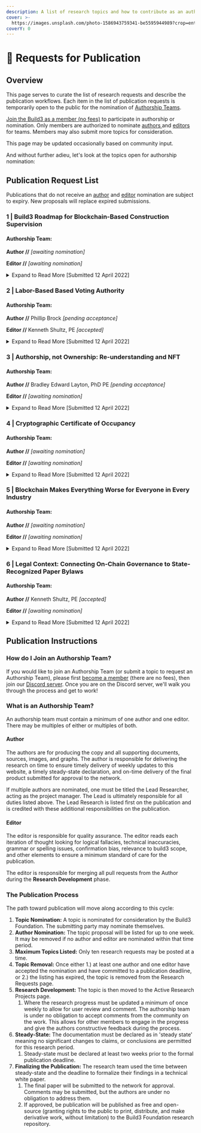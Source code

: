```yaml
---
description: A list of research topics and how to contribute as an author or editor.
cover: >-
  https://images.unsplash.com/photo-1586943759341-be5595944989?crop=entropy&cs=srgb&fm=jpg&ixid=MnwxOTcwMjR8MHwxfHNlYXJjaHwyfHxhdXRob3J8ZW58MHx8fHwxNjQ5NzYzMzE5&ixlib=rb-1.2.1&q=85
coverY: 0
---
```


# 📢 Requests for Publication

## Overview

This page serves to curate the list of research requests and describe the publication workflows. Each item in the list of publication requests is temporarily open to the public for the nomination of [Authorship Teams](./#what-is-an-authorship-team).&#x20;

[Join the Build3 as a member (no fees)](./#how-to-contribute-to-research) to participate in authorship or nomination. Only members are authorized to nominate [authors ](./#author)and [editors ](./#editor)for teams. Members may also submit more topics for consideration.&#x20;

This page may be updated occasionally based on community input.

And without further adieu, let's look at the topics open for authorship nomination:

## Publication Request List

Publications that do not receive an [author](./#author) and [editor](./#editor) nomination are subject to expiry. New proposals will replace expired submissions.

### 1 | Build3 Roadmap for Blockchain-Based Construction Supervision

#### Authorship Team:

**Author //** _\[awaiting nomination]_

**Editor //** _\[awaiting nomination]_

<details>

<summary>Expand to Read More [Submitted 12 April 2022]</summary>

### Abstract

This publication will discuss the roadmap for implementing a public utility supervision blockchain. This research would discover the complete road map logically from easiest to most difficult to implement. An example features road map may look like this (or some variation):

1. **Professional Licensure Authorship:** Cryptographic Signatures representing Architectural and Engineering Seals. This functions as the start of the identity network (proof of licensee).
2. **Construction Submittals:** Cryptographically signed by the issuer and signed by the reviewer(s)
3. **Permitting:** Permits signed on-chain by the submitting parties and signed by the approving authority having jurisdiction.
   1. Note: topic also may include thoughts about the International Building Code, Chapter 1, or other written codes that address permitting requirements. Nothing technically changes about permit applications and approval other than adding the blockchain's underlying storage and authorship mechanism.
4. **Inspections:** Similar to permitting, but for proof of the inspection authority.
5. **Operations and Maintenance:**  This concept is starting to look much longer into the future but is worth thought and documentation. Is O\&M a standalone network interoperable through a Polkadot (or Polkadot-like) parachain? How does O\&M tie to the original record of construction supervision, permitting, and occupancy approval?
6. **Property Identity:** The contributions from the build3 network related to proof of supervision would be identity markers about a specific property. Each renovation from start to end of a building would contain evidence of the supervision process that helped to secure the safety of the building itself.
   1. This newly found record of building history may tie into COBie reports and digital twin applications.&#x20;
   2. The incremental move into this phase of adoption would introduce conversations about insurance and lending, two major parties in the industry which rely heavily on underwriting risk.
7. **GIS Maps:** Proof of supervision of land survey work tied directly to the public GIS map systems. This use case is quite an abstraction from our original use case of professional supervision. GIS Maps is included as an example to help stretch out as far as we can reach for our purpose of identifying code compliance at the start of a building lifecycle and how that can extend throughout until the end of life. The objective is to postulate the demolition of an ideally chain-documented building. The land remains, but the evidence of the building is gone or nearly gone; however, the blockchain persists as a historical artifact.

### Related Research

* [Adoption of Blockchain Technology through Digital Twins in the Construction Industry 4.0: A PESTELS Approach](https://www.mdpi.com/2075-5309/11/12/670/pdf)
* [Blockchain Technology: Implications and Opportunities For Professional Engineers](https://www.nspe.org/sites/default/files/resources/pdfs/NSPE-Whitepaper-Blockchain-Technology-2016-final.pdf)
  * This NSPE paper points out the connection between a blockchain and risk calculus, specifically how that relates to insurance.

</details>

### 2 | Labor-Based Based Voting Authority

#### Authorship Team:

**Author //** Phillip Brock _\[pending acceptance]_

**Editor //** Kenneth Shultz, PE _\[accepted]_

<details>

<summary>Expand to Read More [Submitted 12 April 2022]</summary>

### **Abstract**

Blockchain enthusiasts usually tout the benefits of decentralization. Unfortunately, many of the features baked into the technology ultimately lead to a re-centralization in myriad ways. A small [central group of miner farms](https://www.sunbirddcim.com/infographic/largest-bitcoin-mining-farms-world) generally controls all rewards on the bitcoin network. When it comes to voting mechanisms, most involve the spending of coins, which makes voter authority directly proportional to their access to funds.&#x20;

A proposed solution to this problem involves removing or reducing the possibility of exponential relationships from voting power. Non-transferrable voting tokens are issues based on a user's contribution to the network. You earn voting tokens as you review, submit, or otherwise interact with the system. These tokens are non-transferrable, would be burned when used for voting, and may expire after some time. This paper will explore these ideas and propose technical standards for developers to implement as a pallet on the chain. This voting token introduces a new token that is not nonfungible (NFT) nor technically wholly fungible.

[Click here to view this project's documentation progress](labor-based-voting-authority.md)





</details>

### 3 | Authorship, not Ownership: Re-understanding and NFT&#x20;

#### Authorship Team:

**Author //** Bradley Edward Layton, PhD PE _\[pending acceptance]_

**Editor //** _\[awaiting nomination]_

<details>

<summary>Expand to Read More [Submitted 12 April 2022]</summary>

### **Abstract**

A common problem articulated for NFTs is that they do nothing to assure ownership. Anyone can claim any digital asset and mint it as an NFT. This research aims to demonstrate the wholly overlooked use for an NFT: authorship.&#x20;

#### Example: Shop Drawing Submittal Review

Equipment manufacturers typically author these drawings. If necessary, the trade contractor then marks up the submittal to prepare the document for review. The licensed designer of record then authors their judgment against the submission and sends it back as either approved or denied (resubmission required). At no point in this chain was ownership relevant to the reason for this communication chain.

That process exists to verify compliance with the construction documents. Compliance with construction documents represents compliance with the highly regulated architectural and engineering design process. The highly regulated design process is in place to ensure compliance with the code, and the code's fundamental purpose is to protect public safety and welfare.&#x20;

Ownership of these documents is entirely irrelevant within this context. Nothing is more important than proof of authorship and compliance with previously authored construction records.

And so we ask ourselves, what is the name for proof of authorship on a blockchain? These authorship proofs belong to a contract. They are nonfungible in that no two authorship proofs can be considered equal. Unlike artwork or music, an authorship-based supervision compliance supply chain is strictly _nontransferrable._ The signed documents bind to the construction contract immutably, and the construction contract binds in perpetuity to the property.

</details>

### 4 | Cryptographic Certificate of Occupancy

#### Authorship Team:

**Author //** _\[awaiting nomination]_

**Editor //** _\[awaiting nomination]_

<details>

<summary>Expand to Read More [Submitted 12 April 2022]</summary>

### **Abstract**

With architectural and engineering seals, Construction Administration, permit review and approval, and inspections authorship proofs resolved, it isn't a stretch of the mind to consider the Certificate of Occupancy itself as fundamental to the blockchain. The building design and construction cycle would be tied together with minimal disruption to existing workflows, directly to the Occupancy Certificate.

This new cryptographic token will tie to the building identity and introduce new features for a certificate of occupancy that could never have previously existed. This topic encourages the authors' imagination to explore those new features and document them as formal technical specifications.

</details>

### 5 | Blockchain Makes Everything Worse for Everyone in Every Industry

#### Authorship Team:

**Author //** _\[awaiting nomination]_

**Editor //** _\[awaiting nomination]_

<details>

<summary>Expand to Read More [Submitted 12 April 2022]</summary>

### **Abstract**

This research aims to dig deeply into those advocating strongly against blockchain technology and web3 in general for ethical, economic, social, or other notable concerns. Relentlessly exploring dissenting opinions is vital to the rigor of the research and will shake loose existential threats overlooked due to confirmation bias. With those threats identified, Build3 can work to resolve or mitigate them within the protocol.

### Related Research

* [**Line Goes Up**](https://www.youtube.com/watch?v=YQ\_xWvX1n9g) - A two-hour documentary by Dan Olson with the general claim that blockchain technology is unnecessary financialization of everything that empowers capital holders fixes nothing, encourages fraud, and generally makes everything in the existing broken system much worse.
* [**The Third Web**](https://tante.cc/2021/12/17/the-third-web/) **** - A well-articulated summary discussing negative freedom, censorship, code-is-law problems, "transactionalism", and ownership. It discusses primary issues, including scaling, The Oracle Problem, ownership fallacies, climate destruction, pyramid scheme / bigger fool, and the general claim that VCs will fundamentally re-centralize the decentralized system.
  * From the website, "Web3 is a web of ownership. Every object is owned by someone, every object can be traded to someone else."&#x20;
  * _The above claim is not necessarily valid. Build3 is about authorship, no ownership. This distinction is the fundamental difference between the criticisms (generally focused on flaws inherent to fintech and so claims typically reside in the claim that blockchain is the_ financialization _of all things). The distinction is vital: Build3 is concerned with authorship for construction supervision authority._
* __[_**Web3 is Going Great**_ ](https://web3isgoinggreat.com)_- A curated timeline of fraud and scams in blockchain to emphasize the problem with scams and fraud._

</details>

### 6 | Legal Context: Connecting On-Chain Governance to State-Recognized Paper Bylaws

#### Authorship Team:

**Author //** Kenneth Shultz, PE _\[accepted]_

**Editor //** _\[awaiting nomination]_

<details>

<summary>Expand to Read More [Submitted 12 April 2022]</summary>

### **Abstract**

This paper will explore traditional bylaw language for registered 503(c) organizations, and work to adapt them such that they can be updated through the blockchain governance. The final bylaws, once approved by the board of directors, will be published as part of the research and be registered with the State Corporation Commission. The bylaws will also be formally instantiated on-chain through the on-chain governance mechanisms.&#x20;

The language should be worded in such a way that all future changes to the bylaws shall be registered through the blockchain protocols. There should be considerations for catastrophic failure in the chain to compensate for the risk of early adoption. For example: in the event of a catastrophic failure, the acting authorities of the organization may adopt new bylaws through traditional means. Those means must be registered to the blockchain once the network failure has been resolved.

The purpose is to both finalize the Build3 Bylaws and publish findings for future organizations to use in consultation with their legal representation.

### Related Research

* ****[**(UN)CORPORATE CRYPTO-GOVERNANCE**](http://fordhamlawreview.org/wp-content/uploads/2020/04/Reyes\_April\_A\_13.pdf) ****&#x20;
* ****[**Smart Legal Contracts: Advice to Governments**](https://s3-eu-west-2.amazonaws.com/lawcom-prod-storage-11jsxou24uy7q/uploads/2021/11/Smart-legal-contracts-accessible.pdf)****

</details>

## Publication Instructions

### How do I Join an Authorship Team?

If you would like to join an Authorship Team (or submit a topic to request an Authorship Team), please first [become a member](https://www.build3.foundation/members) (there are no fees), then join our [Discord server](https://discord.gg/jJhp58PFA2). Once you are on the Discord server, we'll walk you through the process and get to work!

### What is an Authorship Team?

An authorship team must contain a minimum of one author and one editor. There may be multiples of either or multiples of both.&#x20;

#### Author

The authors are for producing the copy and all supporting documents, sources, images, and graphs. The author is responsible for delivering the research on time to ensure timely delivery of weekly updates to this website, a timely steady-state declaration, and on-time delivery of the final product submitted for approval to the network.&#x20;

If multiple authors are nominated, one must be titled the Lead Researcher, acting as the project manager. The Lead is ultimately responsible for all duties listed above. The Lead Research is listed first on the publication and is credited with these additional responsibilities on the publication.

#### Editor

The editor is responsible for quality assurance. The editor reads each iteration of thought looking for logical fallacies, technical inaccuracies, grammar or spelling issues, confirmation bias, relevance to build3 scope, and other elements to ensure a minimum standard of care for the publication.

The editor is responsible for merging all pull requests from the Author during the **Research Development** phase.

### The Publication Process

The path toward publication will move along according to this cycle:

1. **Topic Nomination:** A topic is nominated for consideration by the Build3 Foundation. The submitting party may nominate themselves.&#x20;
2. **Author Nomination:** The topic proposal will be listed for up to one week. It may be removed if no author and editor are nominated within that time period.
3. **Maximum Topics Listed:** Only ten research requests may be posted at a time.
4. **Topic Removal:** Once either 1.) at least one author and one editor have accepted the nomination and have committed to a publication deadline, or 2.) the listing has expired, the topic is removed from the Research Requests page.&#x20;
5. **Research Development:** The topic is then moved to the Active Research Projects page.&#x20;
   1. Where the research progress must be updated a minimum of once weekly to allow for user review and comment. The authorship team is under no obligation to accept comments from the community on the work. This allows for other members to engage in the progress and give the authors constructive feedback during the process.
6. **Steady-State:** The documentation must be declared as in 'steady state' meaning no significant changes to claims, or conclusions are permitted for this research period.&#x20;
   1. Steady-state must be declared at least two weeks prior to the formal publication deadline.&#x20;
7. **Finalizing the Publication:** The research team used the time between steady-state and the deadline to formalize their findings in a technical white paper.
   1. The final paper will be submitted to the network for approval. Comments may be submitted, but the authors are under no obligation to address them.
   2. If approved, be publication will be published as free and open-source (granting rights to the public to print, distribute, and make derivative work, without limitation) to the Build3 Foundation research repository.
